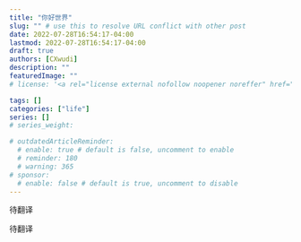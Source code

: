```yaml
---
title: "你好世界"
slug: "" # use this to resolve URL conflict with other post
date: 2022-07-28T16:54:17-04:00
lastmod: 2022-07-28T16:54:17-04:00
draft: true
authors: [CXwudi]
description: ""
featuredImage: ""
# license: '<a rel="license external nofollow noopener noreffer" href="https://creativecommons.org/licenses/by-nc/4.0/" target="_blank">CC BY-NC 4.0</a>'

tags: []
categories: ["life"]
series: []
# series_weight: 

# outdatedArticleReminder:
  # enable: true # default is false, uncomment to enable
  # reminder: 180
  # warning: 365
# sponsor:
  # enable: false # default is true, uncomment to disable
---
```


待翻译

<!--more-->

待翻译
